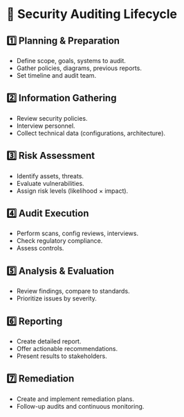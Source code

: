 # 🔁 Security Auditing Lifecycle

## 1️⃣ Planning & Preparation
- Define scope, goals, systems to audit.
- Gather policies, diagrams, previous reports.
- Set timeline and audit team.

## 2️⃣ Information Gathering
- Review security policies.
- Interview personnel.
- Collect technical data (configurations, architecture).

## 3️⃣ Risk Assessment
- Identify assets, threats.
- Evaluate vulnerabilities.
- Assign risk levels (likelihood × impact).

## 4️⃣ Audit Execution
- Perform scans, config reviews, interviews.
- Check regulatory compliance.
- Assess controls.

## 5️⃣ Analysis & Evaluation
- Review findings, compare to standards.
- Prioritize issues by severity.

## 6️⃣ Reporting
- Create detailed report.
- Offer actionable recommendations.
- Present results to stakeholders.

## 7️⃣ Remediation
- Create and implement remediation plans.
- Follow-up audits and continuous monitoring.

